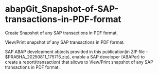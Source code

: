 # abapGit_Snapshot-of-SAP-transactions-in-PDF-format
Create Snapshot of any SAP transactions in PDF format.

View/Print snapshot of any SAP transactions in PDF format. 

SAP ABAP development objects provided in this publication(in ZIP file - $PRABHA_20250811_175715.zip),
enable a SAP developer (ABAPer) to create a report(transaction) that 
allows to View/Print snapshot of any SAP transactions in PDF format.
